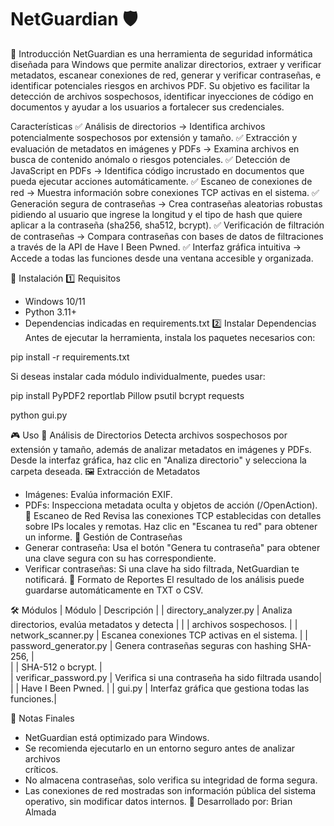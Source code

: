 # NetGuardian 🛡️
🔹 Introducción
NetGuardian es una herramienta de seguridad informática diseñada para Windows que permite analizar directorios, extraer y verificar metadatos, escanear conexiones de red, generar y verificar contraseñas, e identificar potenciales riesgos en archivos PDF.
Su objetivo es facilitar la detección de archivos sospechosos, identificar inyecciones de código en documentos y ayudar a los usuarios a fortalecer sus credenciales.

Características
✅ Análisis de directorios → Identifica archivos potencialmente sospechosos por extensión y tamaño.
✅ Extracción y evaluación de metadatos en imágenes y PDFs → Examina archivos en busca de contenido anómalo o riesgos potenciales.
✅ Detección de JavaScript en PDFs → Identifica código incrustado en documentos que pueda ejecutar acciones automáticamente.
✅ Escaneo de conexiones de red → Muestra información sobre conexiones TCP activas en el sistema.
✅ Generación segura de contraseñas → Crea contraseñas aleatorias robustas pidiendo al usuario que ingrese la longitud y el tipo de hash que quiere aplicar a la contraseña (sha256, sha512, bcrypt).
✅ Verificación de filtración de contraseñas → Compara contraseñas con bases de datos de filtraciones a través de la API de Have I Been Pwned.
✅ Interfaz gráfica intuitiva → Accede a todas las funciones desde una ventana accesible y organizada.


🔧 Instalación
1️⃣ Requisitos
- Windows 10/11
- Python 3.11+
- Dependencias indicadas en requirements.txt
2️⃣ Instalar Dependencias
Antes de ejecutar la herramienta, instala los paquetes necesarios con:

pip install -r requirements.txt

Si deseas instalar cada módulo individualmente, puedes usar:

pip install PyPDF2 reportlab Pillow psutil bcrypt requests

python gui.py


🎮 Uso
📂 Análisis de Directorios
Detecta archivos sospechosos por extensión y tamaño, además de analizar metadatos en imágenes y PDFs.
Desde la interfaz gráfica, haz clic en "Analiza directorio" y selecciona la carpeta deseada.
🖼️ Extracción de Metadatos
- Imágenes: Evalúa información EXIF.
- PDFs: Inspecciona metadata oculta y objetos de acción (/OpenAction).
🛜 Escaneo de Red
Revisa las conexiones TCP establecidas con detalles sobre IPs locales y remotas.
Haz clic en "Escanea tu red" para obtener un informe.
🔑 Gestión de Contraseñas
- Generar contraseña: Usa el botón "Genera tu contraseña" para obtener una clave segura con su has correspondiente.
- Verificar contraseñas: Si una clave ha sido filtrada, NetGuardian te notificará.
📄 Formato de Reportes
El resultado de los análisis puede guardarse automáticamente en TXT o CSV.

🛠️ Módulos
| Módulo                |                 Descripción                       | 
| directory_analyzer.py | Analiza directorios, evalúa metadatos y detecta   |
|                       | archivos sospechosos.                             | 
| network_scanner.py    | Escanea conexiones TCP activas en el sistema.     |
| password_generator.py | Genera contraseñas seguras con hashing SHA-256,   |        
|                       | SHA-512 o bcrypt.                                 |  
| verificar_password.py | Verifica si una contraseña ha sido filtrada usando|
|                       | Have I Been Pwned.                                | 
| gui.py                | Interfaz gráfica que gestiona todas las funciones.| 



📝 Notas Finales
- NetGuardian está optimizado para Windows.
- Se recomienda ejecutarlo en un entorno seguro antes de analizar archivos   
  críticos.
- No almacena contraseñas, solo verifica su integridad de forma segura.
- Las conexiones de red mostradas son información pública del sistema operativo,
  sin modificar datos internos.
📌 Desarrollado por: Brian Almada



